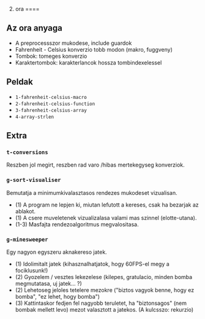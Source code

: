 2. ora
====


Az ora anyaga
---

 * A preprocessszor mukodese, include guardok
 * Fahrenheit - Celsius konverzio tobb modon (makro, fuggveny)
 * Tombok: tomeges konverzio
 * Karaktertombok: karakterlancok hossza tombindexelessel


Peldak
---

 * `1-fahrenheit-celsius-macro`
 * `2-fahrenheit-celsius-function`
 * `3-fahrenheit-celsius-array`
 * `4-array-strlen`


Extra
---

### `t-conversions`

Reszben jol megirt, reszben rad varo /hibas mertekegyseg konverziok.

### `g-sort-visualiser`

Bemutatja a minimumkivalasztasos rendezes mukodeset vizualisan.

 * (1) A program ne lepjen ki, miutan lefutott a kereses, csak ha bezarjak az ablakot.
 * (1) A csere muveletenek vizualizalasa valami mas szinnel (elotte-utana).
 * (1-3) Masfajta rendezoalgoritmus megvalositasa.

### `g-minesweeper`

Egy nagyon egyszeru aknakereso jatek.

 * (1) Idolimitalt jatek (kihasznalhatjatok, hogy 60FPS-el megy a fociklusunk!)
 * (2) Gyozelem / vesztes lekezelese (kilepes, gratulacio, minden bomba megmutatasa, uj jatek... ?)
 * (2) Lehetoseg jeloles tetelere mezokre ("biztos vagyok benne, hogy ez bomba", "ez lehet, hogy bomba")
 * (3) Kattintaskor fedjen fel nagyobb teruletet, ha "biztonsagos" (nem bombak mellett levo) mezot valasztott a jatekos. (A kulcsszo: rekurzio)
